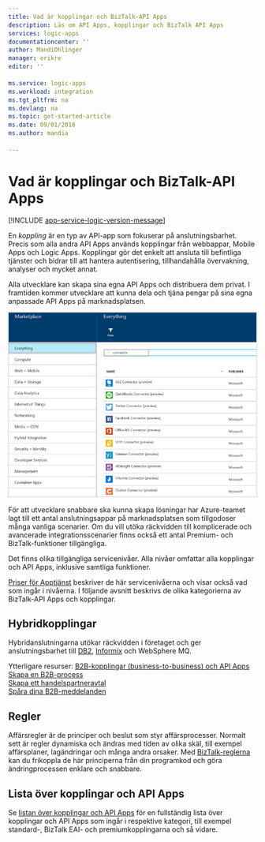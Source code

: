 ```yaml
---
title: Vad är kopplingar och BizTalk-API Apps
description: Läs om API Apps, kopplingar och BizTalk API Apps
services: logic-apps
documentationcenter: ''
author: MandiOhlinger
manager: erikre
editor: ''

ms.service: logic-apps
ms.workload: integration
ms.tgt_pltfrm: na
ms.devlang: na
ms.topic: get-started-article
ms.date: 09/01/2016
ms.author: mandia

---
```

# Vad är kopplingar och BizTalk-API Apps
[!INCLUDE [app-service-logic-version-message](../../includes/app-service-logic-version-message.md)]

En *koppling* är en typ av API-app som fokuserar på anslutningsbarhet. Precis som alla andra API Apps används kopplingar från webbappar, Mobile Apps och Logic Apps. Kopplingar gör det enkelt att ansluta till befintliga tjänster och bidrar till att hantera autentisering, tillhandahålla övervakning, analyser och mycket annat.

Alla utvecklare kan skapa sina egna API Apps och distribuera dem privat. I framtiden kommer utvecklare att kunna dela och tjäna pengar på sina egna anpassade API Apps på marknadsplatsen. 

![Marknadsplats för API Apps](./media/app-service-logic-what-are-biztalk-api-apps/Marketplace.png)

För att utvecklare snabbare ska kunna skapa lösningar har Azure-teamet lagt till ett antal anslutningsappar på marknadsplatsen som tillgodoser många vanliga scenarier. Om du vill utöka räckvidden till komplicerade och avancerade integrationsscenarier finns också ett antal Premium- och BizTalk-funktioner tillgängliga.

Det finns olika tillgängliga servicenivåer. Alla nivåer omfattar alla kopplingar och API Apps, inklusive samtliga funktioner.  

[Priser för Apptjänst](https://azure.microsoft.com/pricing/details/app-service/) beskriver de här servicenivåerna och visar också vad som ingår i nivåerna. I följande avsnitt beskrivs de olika kategorierna av BizTalk-API Apps och kopplingar.

## Hybridkopplingar
Hybridanslutningarna utökar räckvidden i företaget och ger anslutningsbarhet till [DB2](app-service-logic-connector-db2.md), [Informix](app-service-logic-connector-informix.md) och WebSphere MQ. 

Ytterligare resurser: [B2B-kopplingar (business-to-business) och API Apps](app-service-logic-b2b-connectors.md)  
[Skapa en B2B-process](app-service-logic-create-a-b2b-process.md)  
[Skapa ett handelspartneravtal](app-service-logic-create-a-trading-partner-agreement.md)  
[Spåra dina B2B-meddelanden](app-service-logic-track-b2b-messages.md)  

## Regler
Affärsregler är de principer och beslut som styr affärsprocesser. Normalt sett är regler dynamiska och ändras med tiden av olika skäl, till exempel affärsplaner, lagändringar och många andra orsaker. Med [BizTalk-reglerna](app-service-logic-use-biztalk-rules.md) kan du frikoppla de här principerna från din programkod och göra ändringprocessen enklare och snabbare.

## Lista över kopplingar och API Apps
Se [listan över kopplingar och API Apps](app-service-logic-connectors-list.md) för en fullständig lista över kopplingar och API Apps som ingår i respektive kategori, till exempel standard-, BizTalk EAI- och premiumkopplingarna och så vidare.

<!--HONumber=Oct16_HO3-->


